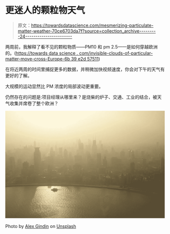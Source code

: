 # 更迷人的颗粒物天气

> 原文：<https://towardsdatascience.com/mesmerizing-particulate-matter-weather-70ce6703da7f?source=collection_archive---------24----------------------->

两周前，我解释了看不见的颗粒物质——PM10 和 pm 2.5——是如何穿越欧洲的。([https://towards data science . com/invisible-clouds-of-particular-matter-move-cross-Europe-6b 39 e2d 57511](/invisible-clouds-of-particulate-matter-move-across-europe-6b39e2d57511))

在将近两周的时间里捕捉更多的数据，并稍微加快视频速度，你会对下午的天气有更好的了解。

大规模的运动显然比 PM 浓度的局部波动更重要。

仍然存在的问题是:项目经理从哪里来？是烧柴的炉子、交通、工业的结合，被天气收集并席卷了整个欧洲？

![](img/15c18d5f8c2ffb4ed6f00a6910d7bf98.png)

Photo by [Alex Gindin](https://unsplash.com/photos/ifpBOcQlhoY?utm_source=unsplash&utm_medium=referral&utm_content=creditCopyText) on [Unsplash](https://unsplash.com/search/photos/smog?utm_source=unsplash&utm_medium=referral&utm_content=creditCopyText)